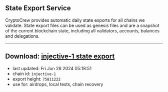 ## State Export Service
CryptoCrew provides automatic daily state exports for all chains we validate. State export files can be used as genesis files and are a snapshot of the current blockchain state, including all validators, accounts, balances and delegations.

---
**Download: [injective-1 state export](https://dl-eu2.ccvalidators.com/SERVICE/injective/injective-1_export_75811222.json)**
---

- last updated: Fri Jun 28 2024 05:18:51
- chain id: `injective-1`
- export height: `75811222`
- use for: airdrops, local tests, chain recovery
